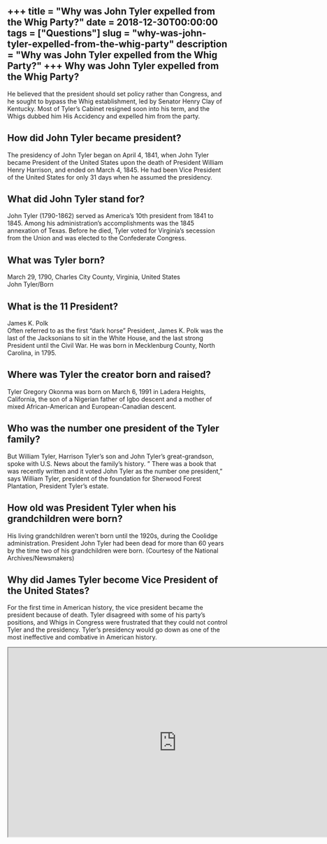 +++
title = "Why was John Tyler expelled from the Whig Party?"
date = 2018-12-30T00:00:00
tags = ["Questions"]
slug = "why-was-john-tyler-expelled-from-the-whig-party"
description = "Why was John Tyler expelled from the Whig Party?"
+++
Why was John Tyler expelled from the Whig Party?
------------------------------------------------

He believed that the president should set policy rather than Congress, and he sought to bypass the Whig establishment, led by Senator Henry Clay of Kentucky. Most of Tyler’s Cabinet resigned soon into his term, and the Whigs dubbed him His Accidency and expelled him from the party.

How did John Tyler became president?
------------------------------------

The presidency of John Tyler began on April 4, 1841, when John Tyler became President of the United States upon the death of President William Henry Harrison, and ended on March 4, 1845. He had been Vice President of the United States for only 31 days when he assumed the presidency.

What did John Tyler stand for?
------------------------------

John Tyler (1790-1862) served as America’s 10th president from 1841 to 1845. Among his administration’s accomplishments was the 1845 annexation of Texas. Before he died, Tyler voted for Virginia’s secession from the Union and was elected to the Confederate Congress.

What was Tyler born?
--------------------

March 29, 1790, Charles City County, Virginia, United States  
John Tyler/Born

What is the 11 President?
-------------------------

James K. Polk  
Often referred to as the first “dark horse” President, James K. Polk was the last of the Jacksonians to sit in the White House, and the last strong President until the Civil War. He was born in Mecklenburg County, North Carolina, in 1795.

Where was Tyler the creator born and raised?
--------------------------------------------

Tyler Gregory Okonma was born on March 6, 1991 in Ladera Heights, California, the son of a Nigerian father of Igbo descent and a mother of mixed African-American and European-Canadian descent.

Who was the number one president of the Tyler family?
-----------------------------------------------------

But William Tyler, Harrison Tyler’s son and John Tyler’s great-grandson, spoke with U.S. News about the family’s history. ” There was a book that was recently written and it voted John Tyler as the number one president,” says William Tyler, president of the foundation for Sherwood Forest Plantation, President Tyler’s estate.

How old was President Tyler when his grandchildren were born?
-------------------------------------------------------------

His living grandchildren weren’t born until the 1920s, during the Coolidge administration. President John Tyler had been dead for more than 60 years by the time two of his grandchildren were born. (Courtesy of the National Archives/Newsmakers)

Why did James Tyler become Vice President of the United States?
---------------------------------------------------------------

For the first time in American history, the vice president became the president because of death. Tyler disagreed with some of his party’s positions, and Whigs in Congress were frustrated that they could not control Tyler and the presidency. Tyler’s presidency would go down as one of the most ineffective and combative in American history.

<iframe allow="accelerometer; autoplay; clipboard-write; encrypted-media; gyroscope; picture-in-picture" allowfullscreen="" class="__youtube_prefs__  epyt-is-override  no-lazyload" data-no-lazy="1" data-origheight="433" data-origwidth="770" data-skipgform_ajax_framebjll="" height="433" id="_ytid_32114" loading="lazy" src="https://www.youtube.com/embed/dGiL2PgC17A?enablejsapi=1&autoplay=0&cc_load_policy=0&cc_lang_pref=&iv_load_policy=1&loop=0&modestbranding=0&rel=1&fs=1&playsinline=0&autohide=2&theme=dark&color=red&controls=1&" title="YouTube player" width="770"></iframe>